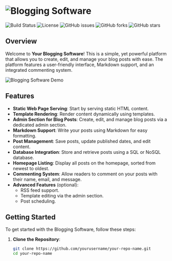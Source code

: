 # ![Blogging Software](https://cooltext.com/d/something.gif)

![Build Status](https://img.shields.io/badge/build-passing-brightgreen)
![License](https://img.shields.io/badge/license-MIT-blue)
![GitHub issues](https://img.shields.io/github/issues/yourusername/your-repo-name)
![GitHub forks](https://img.shields.io/github/forks/yourusername/your-repo-name)
![GitHub stars](https://img.shields.io/github/stars/yourusername/your-repo-name)

## Overview
Welcome to **Your Blogging Software**! This is a simple, yet powerful platform that allows you to create, edit, and manage your blog posts with ease. The platform features a user-friendly interface, Markdown support, and an integrated commenting system.

![Blogging Software Demo](https://link-to-your-gif.com/demo.gif)

## Features
- **Static Web Page Serving**: Start by serving static HTML content.
- **Template Rendering**: Render content dynamically using templates.
- **Admin Section for Blog Posts**: Create, edit, and manage blog posts via a dedicated admin section.
- **Markdown Support**: Write your posts using Markdown for easy formatting.
- **Post Management**: Save posts, update published dates, and edit content.
- **Database Integration**: Store and retrieve posts using a SQL or NoSQL database.
- **Homepage Listing**: Display all posts on the homepage, sorted from newest to oldest.
- **Commenting System**: Allow readers to comment on your posts with their name, email, and message.
- **Advanced Features** (optional):
  - RSS feed support.
  - Template editing via the admin section.
  - Post scheduling.

## Getting Started
To get started with the Blogging Software, follow these steps:

1. **Clone the Repository**:
   ```bash
   git clone https://github.com/yourusername/your-repo-name.git
   cd your-repo-name
